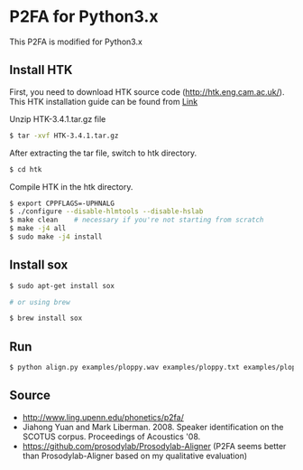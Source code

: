 # P2FA for Python3.x

This P2FA is modified for Python3.x

## Install HTK
First, you need to download HTK source code (http://htk.eng.cam.ac.uk/).
This HTK installation guide can be found from [Link](https://github.com/prosodylab/Prosodylab-Aligner)  

Unzip HTK-3.4.1.tar.gz file

```bash
$ tar -xvf HTK-3.4.1.tar.gz
```

After extracting the tar file, switch to htk directory.

```bash
$ cd htk
```

Compile HTK in the htk directory.

```bash
$ export CPPFLAGS=-UPHNALG
$ ./configure --disable-hlmtools --disable-hslab
$ make clean    # necessary if you're not starting from scratch
$ make -j4 all
$ sudo make -j4 install
```

## Install sox

```bash
$ sudo apt-get install sox

# or using brew

$ brew install sox
```

## Run

```bash
$ python align.py examples/ploppy.wav examples/ploppy.txt examples/ploppy.TextGrid
```


## Source
- http://www.ling.upenn.edu/phonetics/p2fa/
- Jiahong Yuan and Mark Liberman. 2008. Speaker identification on the SCOTUS corpus. Proceedings of Acoustics '08.
- https://github.com/prosodylab/Prosodylab-Aligner (P2FA seems better than Prosodylab-Aligner based on my qualitative evaluation)
